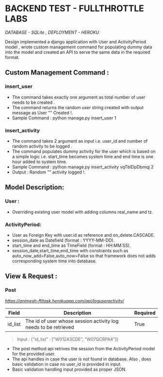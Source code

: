 # BACKEND TEST - FULLTHROTTLE LABS

_DATABASE    - SQLite , DEPLOYMENT  - HEROKU_

Design implemented a django application with User and ActivityPeriod model , wrote custom management command for populating dummy data into the model and created an API to serve the same data in the required format.

## Custom Management Command :

### insert_user

- The command takes exactly one argument as total number of user needs to be created .
- The command returns the random user string created with output message as User "<RANDOM STRING>" Created !.
- Sample Command : python manage.py insert_user 1

### insert_activity
- The command takes 2 argument as input i.e. user_id and number of random activity to be logged .
- The command populates dummy activity for the user which is based on a simple logic i.e. start_time becomes system time and end time is one hour added to system time.
- Sample Command : python manage.py insert_activity vqTblDpDbmqj 2
- Output : Random "<USER-STRING>" activity logged !.


## Model Description:

### User :
- Overriding existing user model with adding columns real_name and tz.

### ActivityPeriod:
- User as Foreign Key with user.id as reference and on_delete.CASCADE.
- session_date as Datefield (format : YYYY-MM-DD).
- start_time and end_time as TimeField (format : HH:MM:SS).
- session_date,start_time,end_time with constraints such as auto_now_add=False,auto_now=False so that framework does not adds corresponding system time into database.

## View & Request :

### Post
_https://animesh-ftltask.herokuapp.com/api/loguseractivity/_

| Field  | Description | Required |
| ------------- | ------------- | ------------- |
| id_list  | The id of user whose session activity log needs to be retrieved  | True  |

> Input : {"id_list" : ["W012A3CDE", "W07QCRPA4"]}

- The post method api retrives the session from the ActivityPeriod model for the provided user.
- The api handles in case the user is not found in database. Also , does basic validation in case no user_id is provided in input.
- Basic validation handling input provided as proper JSON. 
